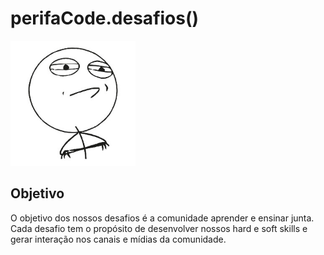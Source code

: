 # perifaCode.desafios()
<p align="center" style="width: 200px !important;">
    <img src="assets/img/challenge-accepted.jpg" alt="perifaCode Logo">
</p>

## Objetivo
O objetivo dos nossos desafios é a comunidade aprender e ensinar junta. Cada desafio tem o 
propósito de desenvolver nossos hard e soft skills e gerar interação nos canais e mídias da comunidade.
